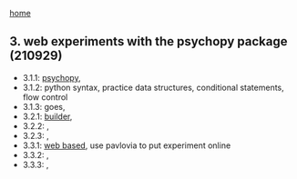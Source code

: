 [home](https://nils-holmberg.github.io/sfac-py/)

## 3. web experiments with the psychopy package (210929)

- 3.1.1: [psychopy](311-intro.html), 
- 3.1.2: python syntax, practice data structures, conditional statements, flow control
- 3.1.3: goes, 
- 3.2.1: [builder](321-build.html), 
- 3.2.2: , 
- 3.2.3: , 
- 3.3.1: [web based](331-online.html), use pavlovia to put experiment online
- 3.3.2: , 
- 3.3.3: , 
